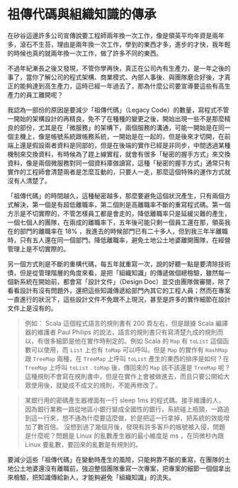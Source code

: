# 祖傳代碼與組織知識的傳承

在矽谷這邊許多公司宣傳說要工程師兩年換一次工作，像是領英平均年資是兩年多，滾石不生苔，理由是兩年換一次工作，學到的東西才多，進步的才快，我年輕的時候也真的就兩年換一次工作，做了許多不同的東西。

不過年紀漸長之後又發現，不管你學再快，真正在公司內有生產力，是一年之後的事了，當你了解公司的程式架構、商業模式、內部人事後、與團隊磨合好後，才真正的能夠達到高生產力，這時已經一年過去了，那為什麼公司要宣導要這些有高生產力的員工離開呢？

我認為一部份的原因是要減少「祖傳代碼」（Legacy Code）的數量，寫程式不管一開始的架構設計的再精良，免不了在種種的變更之後，開始出現一些不是那麼精良的部份，尤其是在「微服務」的架構下，兩個服務的溝通，可能一開始是在同一個主機上，像是帳號系統跟帳務系統，一開始是在一起的，但是後來才切開，在前端上還是假設兩者資料是同部的，但是在後端的實作已經是非同步，中間透過某種機制來交換資料，有時候為了趕上線實程，就會有很多「秘密的握手方式」來交換資料，像是兩個微服務對同一個資料庫做讀寫，這種「秘密的握手方式」通常只有實作的工程師會清楚兩者是怎麼互動的，只要人一走，那麼這個特殊的運作方式就沒有人清楚了。

「祖傳代碼」的時間越久，這種秘密越多，那麼要避免這個狀況產生，只有兩個方式解決，第一個是有超低離職率，第二個則是高離職率不斷的重寫程式碼。第一個方示是不切實際的，不管怎樣員工都是會走的，降低離職率只是延緩災難的產生，一個七個人的團隊，在兩成的離職率下，五年後可能只剩一個員工還在那，領英我在的部門的離職率在 18% ，我進去的時候部門已有二十多人，但到我三年半離職時，只有五人還在同一個部門。降低離職率，避免土地公土地婆離開團隊，在經營管理上是不切實際的。

另一個方式則是不斷的重構代碼，每五年就重寫一次，說的好聽一點是要清除技術債，但是從管理階層的角度來看，是把「組織知識」的傳遞做個總檢驗，雖然每一個新系統在開始前，都會寫「設計文件」（Design Doc）並交由團隊做審閱，除了看看設計有沒有問題外，還把這些知識傳遞給部門內其它的工程人員；然而在專案一直進行的狀況下，這些設計文件不免跟不上現況，甚至是許多的實作細節在設計文件上是沒有的。


> 例如： Scala 這個程式語言的規則書有 200 頁左右，但是跟據 Scala 編譯器的維護者 Paul Philips 的說法，語言的規則書只有寫清楚九成的規則而以，有很多細節是他在實作時制定的。例如 Scala 的 `Map` 有 `toList` 這個函數可以使用，而 `List` 上也有 `toMap` 可以呼叫。但是 `Map` 的實作有 `HashMap` 跟 `TreeMap` 兩種，在 `TreeMap` 上呼叫 `toList` 產生的東西的排序是如何？在 `TreeMap` 上呼叫 `toList` . `toMap` 後，傳回來的 `Map` 該不該還是 `TreeMap` 呢？
> 這種規則不會寫在規則書中，但是在實作上會被做進去，而且只要公開給大眾使用後，就變成不成文的規則，不能再修改了。

> 某銀行用的密碼產生器裡面有一行 sleep 1ms 的程式碼。接手維護的人，因為銀行業務一路從地區小銀行變成全國性的銀行，系統碰上瓶頸，一路追到這一行來，想不通為什麼要這麼做，於是把這一行拿掉，把系統的效能增加了數百倍。
> 沒想到過了幾個月後，發現有許多客戶的帳號被入侵，問題是什麼呢？問題是 Linux 的亂數產生器的最小維度是 ms ，在同微秒內跟 Linux 要亂數，要回來的亂數是有規則的。

要減少這些「祖傳代碼」在變動時產生的風險，只能夠靠不斷的重寫，在團隊的土地公土地婆還沒有離職前，強迫整個團隊重寫一次專案，把專案的細節一個個拿出來檢驗，把知識傳給新人，才能夠避免「組織知識」的流失。

<div id="fb-root"></div>
<script async defer crossorigin="anonymous" src="https://connect.facebook.net/en_US/sdk.js#xfbml=1&version=v8.0&appId=206989179619&autoLogAppEvents=1" nonce="b5OFChIo"></script>

<div class="fb-comments" data-href="https://elderengineer.github.io/book-sillicon-valley/36.html" data-numposts="10" data-width="" lazy="true"></div>